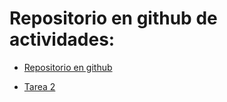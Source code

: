 # Repositorio en github de actividades:

- [Repositorio en github](https://github.com/box-bm/programming-3-class)

- [Tarea 2](https://github.com/box-bm/programming-3-class/tree/main/TareaOperacionesMatematicas)
